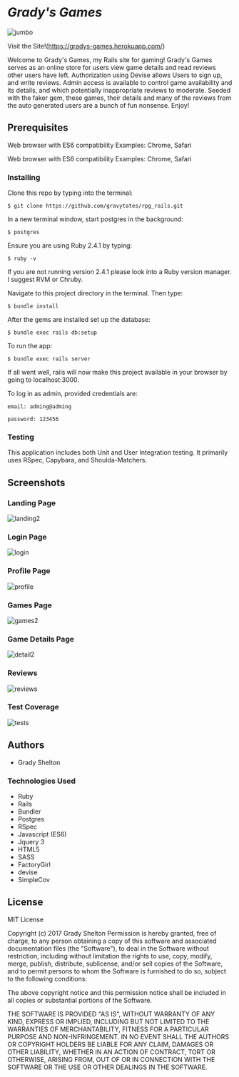# _Grady's Games_

![jumbo](https://user-images.githubusercontent.com/25161777/27980677-3b5f65e6-6336-11e7-801a-985a88e04f02.png)

Visit the Site!(https://gradys-games.herokuapp.com/)

Welcome to Grady's Games, my Rails site for gaming! Grady's Games serves as an online store for users view game details and read reviews other users have left. Authorization using Devise allows Users to sign up, and write reviews. Admin access is available to control game availability and its details, and which potentially inappropriate reviews to moderate. Seeded with the faker gem, these games, their details and many of the reviews from the auto generated users are a bunch of fun nonsense. Enjoy!

## Prerequisites

Web browser with ES6 compatibility
Examples: Chrome, Safari

Web browser with ES6 compatibility
Examples: Chrome, Safari

### Installing

Clone this repo by typing into the terminal:
```
$ git clone https://github.com/gravytates/rpg_rails.git
```

In a new terminal window, start postgres in the background:
```
$ postgres
```
Ensure you are using Ruby 2.4.1 by typing:
```
$ ruby -v
```

If you are not running version 2.4.1 please look into a Ruby version manager. I suggest RVM or Chruby.

Navigate to this project directory in the terminal. Then type:

```
$ bundle install
```

After the gems are installed set up the database:

```
$ bundle exec rails db:setup
```

To run the app:
```
$ bundle exec rails server
```
If all went well, rails will now make this project available in your browser by going to localhost:3000.

To log in as admin, provided credentials are:
```
email: adming@adming
```
```
password: 123456
```

### Testing

This application includes both Unit and User Integration testing.  It primarily uses RSpec, Capybara, and Shoulda-Matchers.

## Screenshots

### Landing Page

![landing2](https://user-images.githubusercontent.com/25161777/27981156-8f3785da-633c-11e7-8620-51a40f5b8dfe.png)


### Login Page

![login](https://user-images.githubusercontent.com/25161777/27980675-3b5dfda0-6336-11e7-85db-faf4b16a920c.png)

### Profile Page

![profile](https://user-images.githubusercontent.com/25161777/27980674-3b5d99be-6336-11e7-887d-d45f2565b637.png)

### Games Page

![games2](https://user-images.githubusercontent.com/25161777/27981155-8f3790e8-633c-11e7-9a8d-df521c8464c3.png)

### Game Details Page

![detail2](https://user-images.githubusercontent.com/25161777/27981157-8f391fd0-633c-11e7-9365-5f6408a31c72.png)

### Reviews

![reviews](https://user-images.githubusercontent.com/25161777/27980678-3b73741e-6336-11e7-8317-8869c6b46294.png)

### Test Coverage

![tests](https://user-images.githubusercontent.com/25161777/27980679-3b73edae-6336-11e7-9720-cc9bb7f42f33.png)

## Authors

* Grady Shelton

### Technologies Used

* Ruby
* Rails
* Bundler
* Postgres
* RSpec
* Javascript (ES6)
* Jquery 3
* HTML5
* SASS
* FactoryGirl
* devise
* SimpleCov

## License

MIT License

Copyright (c) 2017 Grady Shelton
Permission is hereby granted, free of charge, to any person obtaining a copy of this software and associated documentation files (the "Software"), to deal in the Software without restriction, including without limitation the rights
to use, copy, modify, merge, publish, distribute, sublicense, and/or sell copies of the Software, and to permit persons to whom the Software is furnished to do so, subject to the following conditions:

The above copyright notice and this permission notice shall be included in all
copies or substantial portions of the Software.

THE SOFTWARE IS PROVIDED "AS IS", WITHOUT WARRANTY OF ANY KIND, EXPRESS OR
IMPLIED, INCLUDING BUT NOT LIMITED TO THE WARRANTIES OF MERCHANTABILITY,
FITNESS FOR A PARTICULAR PURPOSE AND NON-INFRINGEMENT. IN NO EVENT SHALL THE
AUTHORS OR COPYRIGHT HOLDERS BE LIABLE FOR ANY CLAIM, DAMAGES OR OTHER
LIABILITY, WHETHER IN AN ACTION OF CONTRACT, TORT OR OTHERWISE, ARISING FROM,
OUT OF OR IN CONNECTION WITH THE SOFTWARE OR THE USE OR OTHER DEALINGS IN THE
SOFTWARE.
